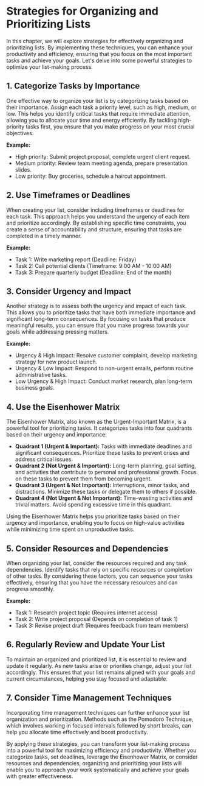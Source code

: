 Strategies for Organizing and Prioritizing Lists
============================================================

In this chapter, we will explore strategies for effectively organizing and prioritizing lists. By implementing these techniques, you can enhance your productivity and efficiency, ensuring that you focus on the most important tasks and achieve your goals. Let's delve into some powerful strategies to optimize your list-making process.

**1. Categorize Tasks by Importance**
-------------------------------------

One effective way to organize your list is by categorizing tasks based on their importance. Assign each task a priority level, such as high, medium, or low. This helps you identify critical tasks that require immediate attention, allowing you to allocate your time and energy efficiently. By tackling high-priority tasks first, you ensure that you make progress on your most crucial objectives.

**Example:**

* High priority: Submit project proposal, complete urgent client request.
* Medium priority: Review team meeting agenda, prepare presentation slides.
* Low priority: Buy groceries, schedule a haircut appointment.

**2. Use Timeframes or Deadlines**
----------------------------------

When creating your list, consider including timeframes or deadlines for each task. This approach helps you understand the urgency of each item and prioritize accordingly. By establishing specific time constraints, you create a sense of accountability and structure, ensuring that tasks are completed in a timely manner.

**Example:**

* Task 1: Write marketing report (Deadline: Friday)
* Task 2: Call potential clients (Timeframe: 9:00 AM - 10:00 AM)
* Task 3: Prepare quarterly budget (Deadline: End of the month)

**3. Consider Urgency and Impact**
----------------------------------

Another strategy is to assess both the urgency and impact of each task. This allows you to prioritize tasks that have both immediate importance and significant long-term consequences. By focusing on tasks that produce meaningful results, you can ensure that you make progress towards your goals while addressing pressing matters.

**Example:**

* Urgency \& High Impact: Resolve customer complaint, develop marketing strategy for new product launch.
* Urgency \& Low Impact: Respond to non-urgent emails, perform routine administrative tasks.
* Low Urgency \& High Impact: Conduct market research, plan long-term business goals.

**4. Use the Eisenhower Matrix**
--------------------------------

The Eisenhower Matrix, also known as the Urgent-Important Matrix, is a powerful tool for prioritizing tasks. It categorizes tasks into four quadrants based on their urgency and importance:

* **Quadrant 1 (Urgent \& Important):** Tasks with immediate deadlines and significant consequences. Prioritize these tasks to prevent crises and address critical issues.
* **Quadrant 2 (Not Urgent \& Important):** Long-term planning, goal setting, and activities that contribute to personal and professional growth. Focus on these tasks to prevent them from becoming urgent.
* **Quadrant 3 (Urgent \& Not Important):** Interruptions, minor tasks, and distractions. Minimize these tasks or delegate them to others if possible.
* **Quadrant 4 (Not Urgent \& Not Important):** Time-wasting activities and trivial matters. Avoid spending excessive time in this quadrant.

Using the Eisenhower Matrix helps you prioritize tasks based on their urgency and importance, enabling you to focus on high-value activities while minimizing time spent on unproductive tasks.

**5. Consider Resources and Dependencies**
------------------------------------------

When organizing your list, consider the resources required and any task dependencies. Identify tasks that rely on specific resources or completion of other tasks. By considering these factors, you can sequence your tasks effectively, ensuring that you have the necessary resources and can progress smoothly.

**Example:**

* Task 1: Research project topic (Requires internet access)
* Task 2: Write project proposal (Depends on completion of task 1)
* Task 3: Revise project draft (Requires feedback from team members)

**6. Regularly Review and Update Your List**
--------------------------------------------

To maintain an organized and prioritized list, it is essential to review and update it regularly. As new tasks arise or priorities change, adjust your list accordingly. This ensures that your list remains aligned with your goals and current circumstances, helping you stay focused and adaptable.

**7. Consider Time Management Techniques**
------------------------------------------

Incorporating time management techniques can further enhance your list organization and prioritization. Methods such as the Pomodoro Technique, which involves working in focused intervals followed by short breaks, can help you allocate time effectively and boost productivity.

By applying these strategies, you can transform your list-making process into a powerful tool for maximizing efficiency and productivity. Whether you categorize tasks, set deadlines, leverage the Eisenhower Matrix, or consider resources and dependencies, organizing and prioritizing your lists will enable you to approach your work systematically and achieve your goals with greater effectiveness.
